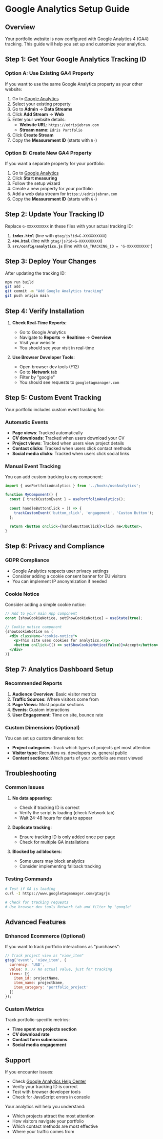 # Google Analytics Setup Guide

## Overview
Your portfolio website is now configured with Google Analytics 4 (GA4) tracking. This guide will help you set up and customize your analytics.

## Step 1: Get Your Google Analytics Tracking ID

### Option A: Use Existing GA4 Property
If you want to use the same Google Analytics property as your other website:

1. Go to [Google Analytics](https://analytics.google.com/)
2. Select your existing property
3. Go to **Admin** → **Data Streams**
4. Click **Add Stream** → **Web**
5. Enter your website details:
   - **Website URL**: `https://edrisjebran.com`
   - **Stream name**: `Edris Portfolio`
6. Click **Create Stream**
7. Copy the **Measurement ID** (starts with `G-`)

### Option B: Create New GA4 Property
If you want a separate property for your portfolio:

1. Go to [Google Analytics](https://analytics.google.com/)
2. Click **Start measuring**
3. Follow the setup wizard
4. Create a new property for your portfolio
5. Add a web data stream for `https://edrisjebran.com`
6. Copy the **Measurement ID** (starts with `G-`)

## Step 2: Update Your Tracking ID

Replace `G-XXXXXXXXXX` in these files with your actual tracking ID:

1. **`index.html`** (line with `gtag/js?id=G-XXXXXXXXXX`)
2. **`404.html`** (line with `gtag/js?id=G-XXXXXXXXXX`)
3. **`src/config/analytics.js`** (line with `GA_TRACKING_ID = 'G-XXXXXXXXXX'`)

## Step 3: Deploy Your Changes

After updating the tracking ID:

```bash
npm run build
git add .
git commit -m "Add Google Analytics tracking"
git push origin main
```

## Step 4: Verify Installation

1. **Check Real-Time Reports**:
   - Go to Google Analytics
   - Navigate to **Reports** → **Realtime** → **Overview**
   - Visit your website
   - You should see your visit in real-time

2. **Use Browser Developer Tools**:
   - Open browser dev tools (F12)
   - Go to **Network** tab
   - Filter by "google"
   - You should see requests to `googletagmanager.com`

## Step 5: Custom Event Tracking

Your portfolio includes custom event tracking for:

### Automatic Events
- **Page views**: Tracked automatically
- **CV downloads**: Tracked when users download your CV
- **Project views**: Tracked when users view project details
- **Contact clicks**: Tracked when users click contact methods
- **Social media clicks**: Tracked when users click social links

### Manual Event Tracking
You can add custom tracking to any component:

```jsx
import { usePortfolioAnalytics } from '../hooks/useAnalytics';

function MyComponent() {
  const { trackCustomEvent } = usePortfolioAnalytics();
  
  const handleButtonClick = () => {
    trackCustomEvent('button_click', 'engagement', 'Custom Button');
  };
  
  return <button onClick={handleButtonClick}>Click me</button>;
}
```

## Step 6: Privacy and Compliance

### GDPR Compliance
- Google Analytics respects user privacy settings
- Consider adding a cookie consent banner for EU visitors
- You can implement IP anonymization if needed

### Cookie Notice
Consider adding a simple cookie notice:

```jsx
// Add to your main App component
const [showCookieNotice, setShowCookieNotice] = useState(true);

// Cookie notice component
{showCookieNotice && (
  <div className="cookie-notice">
    <p>This site uses cookies for analytics.</p>
    <button onClick={() => setShowCookieNotice(false)}>Accept</button>
  </div>
)}
```

## Step 7: Analytics Dashboard Setup

### Recommended Reports
1. **Audience Overview**: Basic visitor metrics
2. **Traffic Sources**: Where visitors come from
3. **Page Views**: Most popular sections
4. **Events**: Custom interactions
5. **User Engagement**: Time on site, bounce rate

### Custom Dimensions (Optional)
You can set up custom dimensions for:
- **Project categories**: Track which types of projects get most attention
- **Visitor type**: Recruiters vs. developers vs. general public
- **Content sections**: Which parts of your portfolio are most viewed

## Troubleshooting

### Common Issues

1. **No data appearing**:
   - Check if tracking ID is correct
   - Verify the script is loading (check Network tab)
   - Wait 24-48 hours for data to appear

2. **Duplicate tracking**:
   - Ensure tracking ID is only added once per page
   - Check for multiple GA installations

3. **Blocked by ad blockers**:
   - Some users may block analytics
   - Consider implementing fallback tracking

### Testing Commands
```bash
# Test if GA is loading
curl -I https://www.googletagmanager.com/gtag/js

# Check for tracking requests
# Use browser dev tools Network tab and filter by "google"
```

## Advanced Features

### Enhanced Ecommerce (Optional)
If you want to track portfolio interactions as "purchases":

```jsx
// Track project view as "view_item"
gtag('event', 'view_item', {
  currency: 'USD',
  value: 0, // No actual value, just for tracking
  items: [{
    item_id: projectName,
    item_name: projectName,
    item_category: 'portfolio_project'
  }]
});
```

### Custom Metrics
Track portfolio-specific metrics:
- **Time spent on projects section**
- **CV download rate**
- **Contact form submissions**
- **Social media engagement**

## Support

If you encounter issues:
- Check [Google Analytics Help Center](https://support.google.com/analytics/)
- Verify your tracking ID is correct
- Test with browser developer tools
- Check for JavaScript errors in console

Your analytics will help you understand:
- Which projects attract the most attention
- How visitors navigate your portfolio
- Which contact methods are most effective
- Where your traffic comes from
